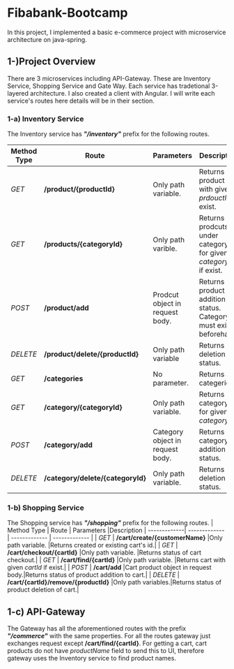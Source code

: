 # Fibabank-Bootcamp

In this project, I implemented a basic e-commerce project with microservice architecture on java-spring.

## 1-)Project Overview

There are 3 microservices including API-Gateway. These are Inventory Service, Shopping Service and Gate Way. Each service has tradetional 3-layered architecture. I also created a client with Angular. I will write each service's routes here details will be in their section.

### 1-a) Inventory Service

The Inventory service has **_"/inventory"_** prefix for the following routes.

| Method Type  | Route                         | Parameters             |Description | Curl example
| -------------| -------------                 | -------------      | ------------- |------------- |
| _GET_        | **/product/{productId}** |Only path variable. |Returns product with given _prdouctId_ if exist.|curl http://localhost:8080/commerce/inventory/product/18|
| _GET_        | **/products/{categoryId}** |Only path varible. |Returns prodcuts under category for given _categoryId_ if exist.|
| _POST_       | **/product/add** |Prodcut object in request body.|Returns product addition status. Category must exist beforehand.|
| _DELETE_     | **/product/delete/{productId}** |Only path variable|Returns deletion status.|
| _GET_        | **/categories** |No parameter.|Returns all categeries.|
| _GET_        | **/category/{categoryId}** |Only path variable.|Returns category for given _categoryId_.|
| _POST_        | **/category/add** |Category object in request body.|Returns category addition status.|
| _DELETE_        | **/category/delete/{categoryId}** |Only path variable.|Returns deletion status.|

### 1-b) Shopping Service

The Shopping service has **_"/shopping"_** prefix for the following routes.
| Method Type  | Route                         | Parameters             |Description
| -------------| -------------                 | -------------      | ------------- |
| _GET_        | **/cart/create/{customerName}** |Only path variable. |Returns created or existing cart's id.|
| _GET_        | **/cart/checkout/{cartId}** |Only path variable. |Returns status of cart checkout.|
| _GET_        | **/cart/find/{cartId}** |Only path variable. |Returns cart with given _cartId_ if exist.|
| _POST_        | **/cart/add** |Cart product object in request body.|Returns status of product addition to cart.|
| _DELETE_        | **/cart/{cartId}/remove/{productId}** |Only path variables.|Returns status of product deletion of cart.|

## 1-c) API-Gateway

The Gateway has all the aforementioned routes with the prefix **_"/commerce"_** with the same properties. For all the routes gateway just exchanges request except **/cart/find/{cartId}**. For getting a cart, cart products do not have _productName_ field to send this to UI, therefore gateway uses the Inventory service to find product names.

